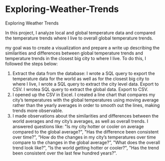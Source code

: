 # Exploring-Weather-Trends
Exploring Weather Trends

In this project, I analyze local and global temperature data and compared the temperature trends where I live to overall global temperature trends.

my goal was to create a visualization and prepare a write up describing the similarities and differences between global temperature trends and temperature trends in the closest big city to where I live. To do this, I followed the steps below:

1) Extract the data from the database: I wrote a SQL query to export the temperature data for the world as well as for the closest big city to where I live, I wrote a SQL query to extract the city level data. Export to CSV. I wrotea SQL query to extract the global data. Export to CSV.
2) I opened up the CSV in Excel. I created a line chart that compares my city’s temperatures with the global temperatures using moving average rather than the yearly averages in order to smooth out the lines, making trends more observable.
3) I made  observations about the similarities and differences between the world averages and my city’s averages, as well as overall trends. I answered questions like: 
"Is my city hotter or cooler on average compared to the global average?", "Has the difference been consistent over time?", “How do the changes in my city’s temperatures over time compare to the changes in the global average?”, "What does the overall trend look like?", "Is the world getting hotter or cooler?", "Has the trend been consistent over the last few hundred years?".
